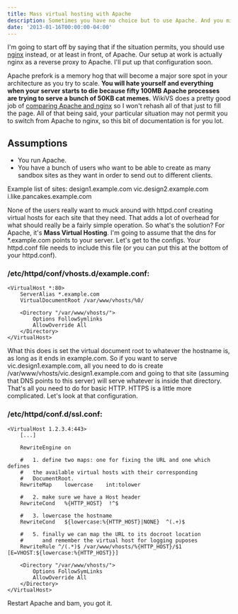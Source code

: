 ```yaml
---
title: Mass virtual hosting with Apache
description: Sometimes you have no choice but to use Apache. And you might want to support wildcard domains for your entire team so dynamic hostnames work.
date: '2013-01-16T00:00:00-04:00'
---
```


I'm going to start off by saying that if the situation permits, you should use [nginx](http://nginx.org/) instead, or at least in front, of Apache. Our setup at work is actually nginx as a reverse proxy to Apache. I'll put up that configuration soon.

Apache prefork is a memory hog that will become a major sore spot in your architecture as you try to scale. **You will hate yourself and everything when your server starts to die because fifty 100MB Apache processes are trying to serve a bunch of 50KB cat memes.** WikiVS does a pretty good job of [comparing Apache and nginx](http://www.wikivs.com/wiki/Apache_vs_nginx) so I won't rehash all of that just to fill the page. All of that being said, your particular situation may not permit you to switch from Apache to nginx, so this bit of documentation is for you lot.

## Assumptions
* You run Apache.
* You have a bunch of users who want to be able to create as many sandbox sites as they want in order to send out to different clients.

Example list of sites:
design1.example.com
vic.design2.example.com
i.like.pancakes.example.com

None of the users really want to muck around with httpd.conf creating virtual hosts for each site that they need. That adds a lot of overhead for what should really be a fairly simple operation. So what's the solution? For Apache, it's **Mass Virtual Hosting**. I'm going to assume that the dns for *.example.com points to your server. Let's get to the configs. Your httpd.conf file needs to include this file (or you can put this at the bottom of your httpd.conf).

### /etc/httpd/conf/vhosts.d/example.conf:

	<VirtualHost *:80>
		ServerAlias *.example.com
		VirtualDocumentRoot /var/www/vhosts/%0/

		<Directory "/var/www/vhosts/">
			Options FollowSymlinks
			AllowOverride All
		</Directory>
	</VirtualHost>


What this does is set the virtual document root to whatever the hostname is, as long as it ends in example.com. So if you want to serve vic.design1.example.com, all you need to do is create /var/www/vhosts/vic.design1.example.com and going to that site (assuming that DNS points to this server) will serve whatever is inside that directory. That's all you need to do for basic HTTP. HTTPS is a little more complicated. Let's look at that configuration.

### /etc/httpd/conf.d/ssl.conf:

    <VirtualHost 1.2.3.4:443>
		[...]

		RewriteEngine on

		#   1. define two maps: one for fixing the URL and one which defines
		#   the available virtual hosts with their corresponding
		#   DocumentRoot.
		RewriteMap    lowercase    int:tolower

		#   2. make sure we have a Host header
		RewriteCond   %{HTTP_HOST}  !^$

		#   3. lowercase the hostname
		RewriteCond   ${lowercase:%{HTTP_HOST}|NONE}  ^(.+)$

		#   5. finally we can map the URL to its docroot location
		#      and remember the virtual host for logging puposes
		RewriteRule ^/(.*)$ /var/www/vhosts/%{HTTP_HOST}/$1 [E=VHOST:${lowercase:%{HTTP_HOST}}]

		<Directory "/var/www/vhosts/">
			Options FollowSymLinks
			AllowOverride All
		</Directory>
    </VirtualHost>

Restart Apache and bam, you got it.
